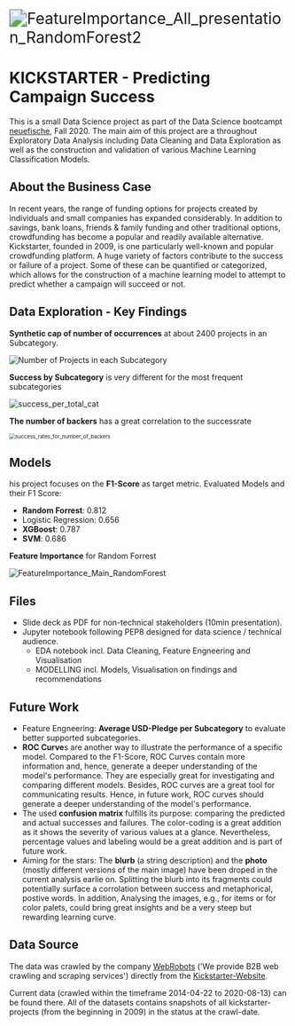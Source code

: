 <img src="/Users/jonasjaenicke/nf-sep-20/training/SUCCESS_PREDICTION/figures/FeatureImportance_All_presentation_RandomForest2.png" alt="FeatureImportance_All_presentation_RandomForest2" style="zoom: 200%;" />

# KICKSTARTER - Predicting Campaign Success

This is a small Data Science project as part of the Data Science bootcampt [neuefische](https://github.com/JonJae/nf_1st_project/blob/master/neuefische.de), Fall 2020.  The main aim of this project are a throughout Exploratory Data Analysis including Data Cleaning and Data Exploration as well as the construction and validation of various Machine Learning Classification Models. 

## About the Business Case 

In recent years, the range of funding options for projects created by individuals and small companies has expanded considerably. In addition to savings, bank loans, friends & family funding and other traditional options, crowdfunding has become a popular and readily available alternative. Kickstarter, founded in 2009, is one particularly well-known and popular crowdfunding platform. A huge variety of factors contribute to the success or failure of a project. Some of these can be quantified or categorized, which allows for the construction of a machine learning model to attempt to predict whether a campaign will succeed or not.

## Data Exploration - Key Findings

**Synthetic cap of number of occurrences** at about 2400 projects in an Subcategory. 

![Number of Projects in each Subcategory](/Users/jonasjaenicke/nf-sep-20/training/__nf2/figures/count_total_category.png)

**Success by Subcategory** is very different for the most frequent subcategories

![success_per_total_cat](/Users/jonasjaenicke/nf-sep-20/training/SUCCESS_PREDICTION/figures/success_per_total_cat.png)

**The number of backers** has a great correlation to the successrate

<img src="/Users/jonasjaenicke/nf-sep-20/training/SUCCESS_PREDICTION/figures/success_rates_for_number_of_backers.png" alt="success_rates_for_number_of_backers" style="zoom:67%;" />

## Models 

his project focuses on the **F1-Score** as target metric. Evaluated Models and their F1 Score: 

- **Random Forrest**: 0.812
- Logistic Regression: 0.656
- **XGBoost**: 0.787
- **SVM**: 0.686

**Feature Importance** for Random Forrest

![FeatureImportance_Main_RandomForest](/Users/jonasjaenicke/nf-sep-20/training/SUCCESS_PREDICTION/figures/FeatureImportance_Main_RandomForest.png)

## Files

- Slide deck as PDF for non-technical stakeholders (10min  presentation).
- Jupyter notebook following PEP8 designed for data science / technical audience.
  - EDA notebook incl. Data Cleaning, Feature Engneering and Visualisation
  - MODELLING incl. Models, Visualisation on findings and recommendations 

## Future Work

- Feature Engneering: **Average USD-Pledge per Subcategory** to evaluate better supported subcategories.
- **ROC Curve**s are another way to illustrate the  performance of a specific model. Compared to the F1-Score, ROC Curves  contain more information and, hence, generate a deeper understanding of  the model's performance. They are especially great for investigating and comparing different models.  Besides, ROC curves are a great tool for  communicating results. Hence, in future work, ROC curves should generate a deeper understanding of the model's performance.
- The used **confusion matrix** fulfills its purpose:  comparing the predicted and actual successes and failures. The  color-coding is a great addition as it shows the severity of various  values at a glance. Nevertheless, percentage values and labeling would  be a great addition and is part of future work.
- Aiming for the stars: The **blurb** (a string description) and the **photo** (mostly different versions of the main image) have been droped in the  current analysis earlie on. Splitting the blurb into its fragments could potentially surface a corrolation between success and metaphorical,  postive words. In addition, Analysing the images, e.g., for items or for color palets, could bring great insights and be a very steep but  rewarding learning curve.



## Data Source

The data was crawled by the company [WebRobots](https://webrobots.io/) ('We provide B2B web crawling and scraping services') directly from the [Kickstarter-Website](https://www.kickstarter.com/).

Current data (crawled within the timeframe 2014-04-22 to 2020-08-13) can be found there.
 All of the datasets contains snapshots of all kickstarter-projects (from the beginning in 2009) in the status at the crawl-date.